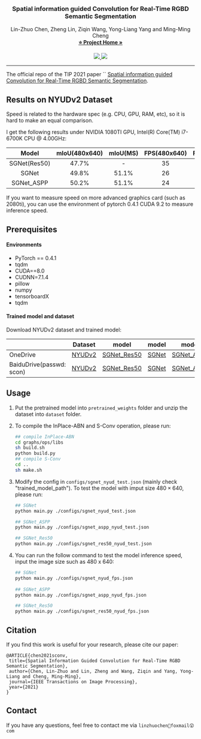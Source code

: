 <!-- PROJECT LOGO -->
<br />
  <h3 align="center">Spatial information guided Convolution for Real-Time 
  RGBD Semantic Segmentation</h3>

  <p align="center">
    Lin-Zhuo Chen, Zheng Lin, Ziqin Wang, Yong-Liang Yang and Ming-Ming Cheng
    <br />
    <a href="http://linzhuo.xyz/sgnet.html"><strong>⭐ Project Home »</strong></a>
    <br />
    <!-- <a href="http://mftp.mmcheng.net/Papers/21TIP-SGNet.pdf" target="_black">[PDF]</a>
    <a href="#" target="_black">[Code]</a>
    <a href="http://linzhuo.xyz/papers/SGNet/translation.pdf" target="_black">[中译版]</a>
    <br />
    <br /> -->
  </p>
</p>
<p align="center">
  <a href="http://mftp.mmcheng.net/Papers/21TIP-SGNet.pdf">
    <img src="https://img.shields.io/badge/PDF-%F0%9F%93%83-green" target="_blank" />
  </a>
  <a href="http://zhaozhang.net/papers/20_GICD/translation.pdf">
    <img src="https://img.shields.io/badge/%E4%B8%AD%E8%AF%91%E7%89%88-%F0%9F%90%BC-red">
  </a>
</p>

***
The official repo of the TIP 2021 paper ``
[Spatial information guided Convolution for Real-Time RGBD Semantic Segmentation](http://mftp.mmcheng.net/Papers/21TIP-SGNet.pdf).

## Results on NYUDv2 Dataset

 Speed is related to the hardware spec (e.g. CPU, GPU, RAM, etc), so it is hard to make an equal comparison. 

 I  get the following results under NVIDIA 1080TI GPU, Intel(R) Core(TM) i7-6700K CPU @ 4.00GHz:

|    Model     | mIoU(480x640) | mIoU(MS) | FPS(480x640) | FPS(425x560) |
| :----------: | :-----------: | :------: | :----------: | :----------: |
| SGNet(Res50) |     47.7%     |    -     |      35      |      39      |
|    SGNet     |     49.8%     |  51.1%   |      26      |      28      |
|  SGNet_ASPP  |     50.2%     |  51.1%   |      24      |      26      |

If you want to measure speed on more advanced graphics card (such as 2080ti),  you can use the environment of pytorch 0.4.1 CUDA 9.2 to measure inference speed.

## Prerequisites

#### Environments
* PyTorch == 0.4.1
* tqdm
* CUDA==8.0
* CUDNN=7.1.4
* pillow
* numpy
* tensorboardX
* tqdm
#### Trained model and dataset
Download NYUDv2 dataset and trained model: 

|                          |                           Dataset                            |                            model                             |                            model                             |                            model                             |
| ------------------------ | :----------------------------------------------------------: | :----------------------------------------------------------: | :----------------------------------------------------------: | :----------------------------------------------------------: |
| OneDrive                 | [NYUDv2](https://1drv.ms/u/s!AlDxLjilJDZoj2FrwVV9o8K8rhmI?e=AZ1POE]) | [SGNet_Res50](https://1drv.ms/u/s!AlDxLjilJDZokRMM62SCR3iOI_xk?e=00gLqJ) | [SGNet](https://1drv.ms/u/s!AlDxLjilJDZokRF-0oJUVr21lYzP?e=0NEVW1) | [SGNet_ASPP](https://1drv.ms/u/s!AlDxLjilJDZokRLcX9uMQFz1FuzP?e=Yq6G6K) |
| BaiduDrive(passwd: scon) |  [NYUDv2](https://pan.baidu.com/s/1lCrMu10IBepXXyGq3Vqphw)   | [SGNet_Res50](https://pan.baidu.com/s/1yj3llVf14uT17HzqTi6pjw) |   [SGNet](https://pan.baidu.com/s/1shzbcPjIKdq99Ji39OHIMg)   | [SGNet_ASPP](https://pan.baidu.com/s/1HeiJfHpIjSQKmFtYJhBrng) |

<!-- USAGE EXAMPLES -->

## Usage
1. Put the pretrained model into `pretrained_weights` folder and unzip the dataset into `dataset` folder.

2. To compile the InPlace-ABN and S-Conv operation, please run:
    ```bash
    ## compile InPlace-ABN 
    cd graphs/ops/libs
    sh build.sh
    python build.py
    ## compile S-Conv
    cd ..
    sh make.sh
    ```
    
3. Modify the config in `configs/sgnet_nyud_test.json` (mainly check "trained_model_path"). 
To test the model with imput size $480 \times 640$, please run:

    ```bash
   ## SGNet
   python main.py ./configs/sgnet_nyud_test.json

   ## SGNet_ASPP
   python main.py ./configs/sgnet_aspp_nyud_test.json
    
   ## SGNet_Res50
   python main.py ./configs/sgnet_res50_nyud_test.json
    ```
4. You can run the follow command to 
    test the model inference speed, input the image size such as 480 x 640:

   ```bash
   ## SGNet
   python main.py ./configs/sgnet_nyud_fps.json
    
   ## SGNet_ASPP
   python main.py ./configs/sgnet_aspp_nyud_fps.json
   
   ## SGNet_Res50
   python main.py ./configs/sgnet_res50_nyud_fps.json
   ```


## Citation

If you find this work is useful for your research, please cite our paper:
```
@ARTICLE{chen2021sconv,
 title={Spatial Information Guided Convolution for Real-Time RGBD Semantic Segmentation},
 author={Chen, Lin-Zhuo and Lin, Zheng and Wang, Ziqin and Yang, Yong-Liang and Cheng, Ming-Ming},
 journal={IEEE Transactions on Image Processing},
 year={2021}
}
```

## Contact
If you have any questions, feel free to contact me via `linzhuochen🥳foxmail😲com`
